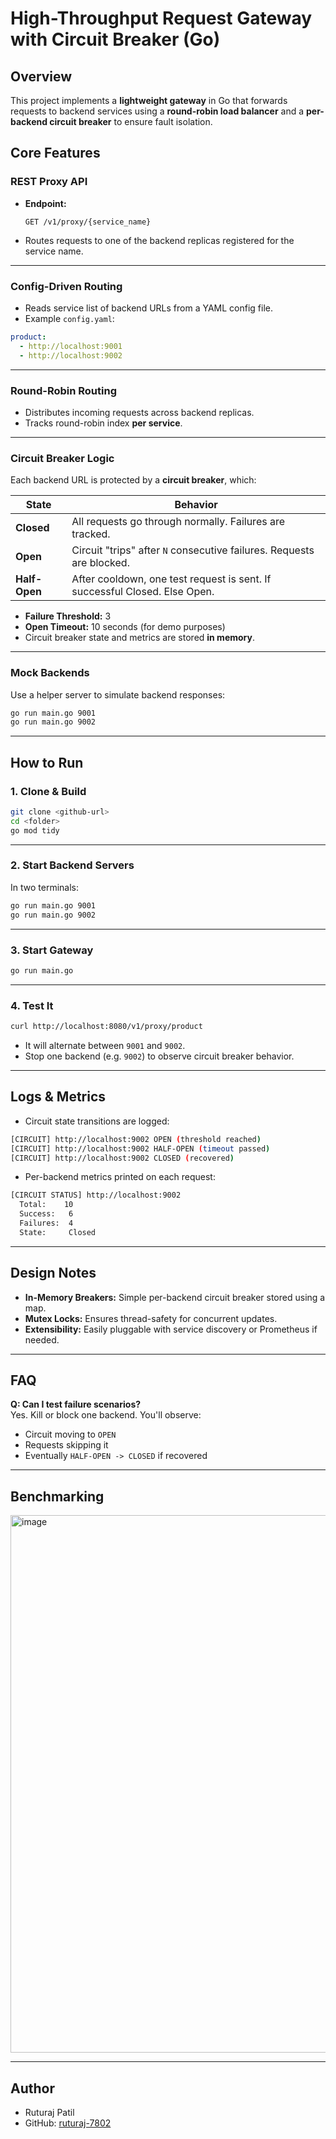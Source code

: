 # High-Throughput Request Gateway with Circuit Breaker (Go)

## Overview

This project implements a **lightweight gateway** in Go that forwards requests to backend services using a **round-robin load balancer** and a **per-backend circuit breaker** to ensure fault isolation.

## Core Features

### REST Proxy API

- **Endpoint:**

  ```
  GET /v1/proxy/{service_name}
  ```

- Routes requests to one of the backend replicas registered for the service name.

---

### Config-Driven Routing

- Reads service list of backend URLs from a YAML config file.
- Example `config.yaml`:

```yaml
product:
  - http://localhost:9001
  - http://localhost:9002
```

---

### Round-Robin Routing

- Distributes incoming requests across backend replicas.
- Tracks round-robin index **per service**.

---

### Circuit Breaker Logic

Each backend URL is protected by a **circuit breaker**, which:

| State        | Behavior                                                                 |
|--------------|--------------------------------------------------------------------------|
| **Closed**   | All requests go through normally. Failures are tracked.                  |
| **Open**     | Circuit "trips" after `N` consecutive failures. Requests are blocked.    |
| **Half-Open**| After cooldown, one test request is sent. If successful Closed. Else Open. |

- **Failure Threshold:** 3
- **Open Timeout:** 10 seconds (for demo purposes)
- Circuit breaker state and metrics are stored **in memory**.

---

### Mock Backends

Use a helper server to simulate backend responses:

```bash
go run main.go 9001
go run main.go 9002
```

---

## How to Run

### 1. Clone & Build

```bash
git clone <github-url>
cd <folder>
go mod tidy
```

---

### 2. Start Backend Servers

In two terminals:

```bash
go run main.go 9001
go run main.go 9002
```

---

### 3. Start Gateway

```bash
go run main.go
```

---

### 4. Test It

```bash
curl http://localhost:8080/v1/proxy/product
```

- It will alternate between `9001` and `9002`.
- Stop one backend (e.g. `9002`) to observe circuit breaker behavior.

---

## Logs & Metrics

- Circuit state transitions are logged:

```bash
[CIRCUIT] http://localhost:9002 OPEN (threshold reached)
[CIRCUIT] http://localhost:9002 HALF-OPEN (timeout passed)
[CIRCUIT] http://localhost:9002 CLOSED (recovered)
```

- Per-backend metrics printed on each request:

```bash
[CIRCUIT STATUS] http://localhost:9002
  Total:    10
  Success:   6
  Failures:  4
  State:     Closed
```

---

## Design Notes

- **In-Memory Breakers:** Simple per-backend circuit breaker stored using a map.
- **Mutex Locks:** Ensures thread-safety for concurrent updates.
- **Extensibility:** Easily pluggable with service discovery or Prometheus if needed.

---

## FAQ

**Q: Can I test failure scenarios?**  
Yes. Kill or block one backend. You'll observe:
- Circuit moving to `OPEN`
- Requests skipping it
- Eventually `HALF-OPEN -> CLOSED` if recovered

---

## Benchmarking

<img width="774" height="860" alt="image" src="https://github.com/user-attachments/assets/c1783906-3a58-45ff-a960-24e27d08ed8b" />


---
## Author

- Ruturaj Patil
- GitHub: [ruturaj-7802](https://github.com/ruturaj-7802)
